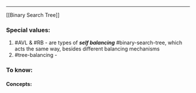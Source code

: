 ***
[[Binary Search Tree]]
### Special values:
1. #AVL & #RB - are types of ***self balancing*** #binary-search-tree, which acts the same way, besides different balancing mechanisms 
2. #tree-balancing - 

### To know:

#### Concepts:
